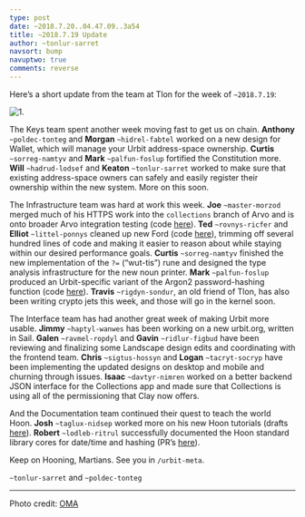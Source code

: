 ```yaml
---
type: post
date: ~2018.7.20..04.47.09..3a54
title: ~2018.7.19 Update
author: ~tonlur-sarret
navsort: bump
navuptwo: true
comments: reverse
---
```


Here’s a short update from the team at Tlon for the week of `~2018.7.19`:

![1.](https://media.urbit.org/fora/updates/~2018.7.19-Update-1.jpg)

The Keys team spent another week moving fast to get us on chain. **Anthony** `~poldec-tonteg` and **Morgan**  `~hidrel-fabtel` worked on a new design for Wallet, which will manage your Urbit address-space ownership. **Curtis** `~sorreg-namtyv` and **Mark** `~palfun-foslup` fortified the Constitution more. **Will** `~hadrud-lodsef` and **Keaton** `~tonlur-sarret` worked to make sure that existing address-space owners can safely and easily register their ownership within the new system. More on this soon.

The Infrastructure team was hard at work this week. **Joe** `~master-morzod` merged much of his HTTPS work into the `collections` branch of Arvo and is onto broader Arvo integration testing (code [here](https://github.com/urbit/arvo/tree/collections)). **Ted** `~rovnys-ricfer` and **Elliot** `~littel-ponnys` cleaned up new Ford (code [here](https://github.com/urbit/arvo/branches/all?utf8=%E2%9C%93&query=ford-turbo)), trimming off several hundred lines of code and making it easier to reason about while staying within our desired performance goals. **Curtis** `~sorreg-namtyv` finished the new implementation of the `?=` (“wut-tis”) rune and designed the type analysis infrastructure for the new noun printer. **Mark** `~palfun-foslup` produced an Urbit-specific variant of the Argon2 password-hashing function (code [here](https://github.com/urbit/argon2)). **Travis** `~rigdyn-sondur`, an old friend of Tlon, has also been writing crypto jets this week, and those will go in the kernel soon.

The Interface team has had another great week of making Urbit more usable. **Jimmy** `~haptyl-wanwes` has been working on a new urbit.org, written in Sail. **Galen** `~ravmel-ropdyl` and **Gavin** `~ridlur-figbud` have been reviewing and finalizing some Landscape design edits and coordinating with the frontend team. **Chris** `~sigtus-hossyn` and **Logan** `~tacryt-socryp` have been implementing the updated designs on desktop and mobile and churning through issues. **Isaac** `~davtyr-nimren` worked on a better backend JSON interface for the Collections app and made sure that Collections is using all of the permissioning that Clay now offers.

And the Documentation team continued their quest to teach the world Hoon. **Josh** `~taglux-nidsep` worked more on his new Hoon tutorials (drafts [here](https://github.com/joshuareagan/doc-drafts)). **Robert** `~lodleb-ritrul` successfully documented the Hoon standard library cores for date/time and hashing (PR’s [here](https://github.com/urbit/docs/pulls)).

Keep on Hooning, Martians. See you in `/urbit-meta`.

`~tonlur-sarret` and `~poldec-tonteg`

---

Photo credit: [OMA](http://oma.eu/news/from-ciam-to-cyberspace-architecture-and-the-community)
